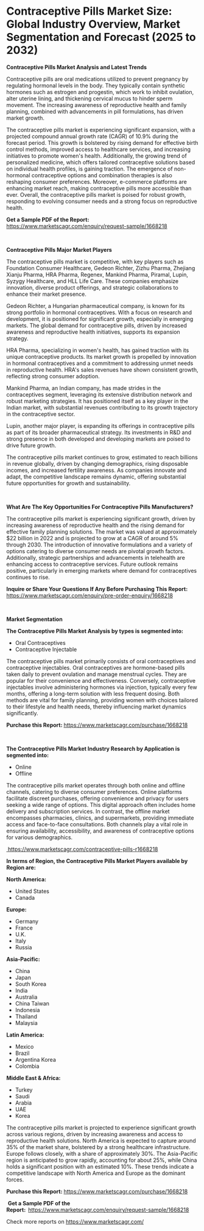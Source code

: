 <p><h1>Contraceptive Pills Market Size: Global Industry Overview, Market Segmentation and Forecast (2025 to 2032)</h1></p><p><strong>Contraceptive Pills Market Analysis and Latest Trends</strong></p>
<p><p>Contraceptive pills are oral medications utilized to prevent pregnancy by regulating hormonal levels in the body. They typically contain synthetic hormones such as estrogen and progestin, which work to inhibit ovulation, alter uterine lining, and thickening cervical mucus to hinder sperm movement. The increasing awareness of reproductive health and family planning, combined with advancements in pill formulations, has driven market growth.</p><p>The contraceptive pills market is experiencing significant expansion, with a projected compound annual growth rate (CAGR) of 10.9% during the forecast period. This growth is bolstered by rising demand for effective birth control methods, improved access to healthcare services, and increasing initiatives to promote women's health. Additionally, the growing trend of personalized medicine, which offers tailored contraceptive solutions based on individual health profiles, is gaining traction. The emergence of non-hormonal contraceptive options and combination therapies is also reshaping consumer preferences. Moreover, e-commerce platforms are enhancing market reach, making contraceptive pills more accessible than ever. Overall, the contraceptive pills market is poised for robust growth, responding to evolving consumer needs and a strong focus on reproductive health.</p></p>
<p><strong>Get a Sample PDF of the Report:&nbsp;</strong> <a href="https://www.marketscagr.com/enquiry/request-sample/1668218?utm_campaign=2650&utm_medium=2&utm_source=Github&utm_content=ia&utm_term=06032025&utm_id=contraceptive-pills">https://www.marketscagr.com/enquiry/request-sample/1668218</a></p>
<p>&nbsp;</p>
<p><strong>Contraceptive Pills Major Market Players</strong></p>
<p><p>The contraceptive pills market is competitive, with key players such as Foundation Consumer Healthcare, Gedeon Richter, Zizhu Pharma, Zhejiang Xianju Pharma, HRA Pharma, Regenex, Mankind Pharma, Piramal, Lupin, Syzygy Healthcare, and HLL Life Care. These companies emphasize innovation, diverse product offerings, and strategic collaborations to enhance their market presence.</p><p>Gedeon Richter, a Hungarian pharmaceutical company, is known for its strong portfolio in hormonal contraceptives. With a focus on research and development, it is positioned for significant growth, especially in emerging markets. The global demand for contraceptive pills, driven by increased awareness and reproductive health initiatives, supports its expansion strategy.</p><p>HRA Pharma, specializing in women's health, has gained traction with its unique contraceptive products. Its market growth is propelled by innovation in hormonal contraceptives and a commitment to addressing unmet needs in reproductive health. HRA's sales revenues have shown consistent growth, reflecting strong consumer adoption.</p><p>Mankind Pharma, an Indian company, has made strides in the contraceptives segment, leveraging its extensive distribution network and robust marketing strategies. It has positioned itself as a key player in the Indian market, with substantial revenues contributing to its growth trajectory in the contraceptive sector.</p><p>Lupin, another major player, is expanding its offerings in contraceptive pills as part of its broader pharmaceutical strategy. Its investments in R&D and strong presence in both developed and developing markets are poised to drive future growth.</p><p>The contraceptive pills market continues to grow, estimated to reach billions in revenue globally, driven by changing demographics, rising disposable incomes, and increased fertility awareness. As companies innovate and adapt, the competitive landscape remains dynamic, offering substantial future opportunities for growth and sustainability.</p></p>
<p>&nbsp;</p>
<p><strong>What Are The Key Opportunities For Contraceptive Pills Manufacturers?</strong></p>
<p><p>The contraceptive pills market is experiencing significant growth, driven by increasing awareness of reproductive health and the rising demand for effective family planning solutions. The market was valued at approximately $22 billion in 2022 and is projected to grow at a CAGR of around 5% through 2030. The introduction of innovative formulations and a variety of options catering to diverse consumer needs are pivotal growth factors. Additionally, strategic partnerships and advancements in telehealth are enhancing access to contraceptive services. Future outlook remains positive, particularly in emerging markets where demand for contraceptives continues to rise.</p></p>
<p><strong>Inquire or Share Your Questions If Any Before Purchasing This Report:</strong> <a href="https://www.marketscagr.com/enquiry/pre-order-enquiry/1668218?utm_campaign=2650&utm_medium=2&utm_source=Github&utm_content=ia&utm_term=06032025&utm_id=contraceptive-pills">https://www.marketscagr.com/enquiry/pre-order-enquiry/1668218</a></p>
<p>&nbsp;</p>
<p><strong>Market Segmentation</strong></p>
<p><strong>The Contraceptive Pills Market Analysis by types is segmented into:</strong></p>
<p><ul><li>Oral Contraceptives</li><li>Contraceptive Injectable</li></ul></p>
<p><p>The contraceptive pills market primarily consists of oral contraceptives and contraceptive injectables. Oral contraceptives are hormone-based pills taken daily to prevent ovulation and manage menstrual cycles. They are popular for their convenience and effectiveness. Conversely, contraceptive injectables involve administering hormones via injection, typically every few months, offering a long-term solution with less frequent dosing. Both methods are vital for family planning, providing women with choices tailored to their lifestyle and health needs, thereby influencing market dynamics significantly.</p></p>
<p><strong>Purchase this Report:&nbsp;</strong><a href="https://www.marketscagr.com/purchase/1668218?utm_campaign=2650&utm_medium=2&utm_source=Github&utm_content=ia&utm_term=06032025&utm_id=contraceptive-pills">https://www.marketscagr.com/purchase/1668218</a></p>
<p>&nbsp;</p>
<p><strong>The Contraceptive Pills Market Industry Research by Application is segmented into:</strong></p>
<p><ul><li>Online</li><li>Offline</li></ul></p>
<p><p>The contraceptive pills market operates through both online and offline channels, catering to diverse consumer preferences. Online platforms facilitate discreet purchases, offering convenience and privacy for users seeking a wide range of options. This digital approach often includes home delivery and subscription services. In contrast, the offline market encompasses pharmacies, clinics, and supermarkets, providing immediate access and face-to-face consultations. Both channels play a vital role in ensuring availability, accessibility, and awareness of contraceptive options for various demographics.</p></p>
<p><a href="https://www.marketscagr.com/contraceptive-pills-r1668218?utm_campaign=2650&utm_medium=2&utm_source=Github&utm_content=ia&utm_term=06032025&utm_id=contraceptive-pills">&nbsp;https://www.marketscagr.com/contraceptive-pills-r1668218</a></p>
<p><strong>In terms of Region, the Contraceptive Pills Market Players available by Region are:</strong></p>
<p>
    <p> <strong> North America: </strong>
        <ul>
            <li>United States</li>
            <li>Canada</li>
        </ul>
        </p> 
    <p> <strong> Europe: </strong>
        <ul>
            <li>Germany</li>
            <li>France</li>
            <li>U.K.</li>
            <li>Italy</li>
            <li>Russia</li>
        </ul>
        </p> 
    <p> <strong> Asia-Pacific: </strong>
        <ul>
            <li>China</li>
            <li>Japan</li>
            <li>South Korea</li>
            <li>India</li>
            <li>Australia</li>
            <li>China Taiwan</li>
            <li>Indonesia</li>
            <li>Thailand</li>
            <li>Malaysia</li>
        </ul>
        </p> 
    <p> <strong> Latin America: </strong>
        <ul>
            <li>Mexico</li>
            <li>Brazil</li>
            <li>Argentina Korea</li>
            <li>Colombia</li>
        </ul>
        </p> 
    <p> <strong> Middle East & Africa: </strong>
        <ul>
            <li>Turkey</li>
            <li>Saudi</li>
            <li>Arabia</li>
            <li>UAE</li>
            <li>Korea</li>
        </ul>
    </p>
    </p>
<p><p>The contraceptive pills market is projected to experience significant growth across various regions, driven by increasing awareness and access to reproductive health solutions. North America is expected to capture around 35% of the market share, bolstered by a strong healthcare infrastructure. Europe follows closely, with a share of approximately 30%. The Asia-Pacific region is anticipated to grow rapidly, accounting for about 25%, while China holds a significant position with an estimated 10%. These trends indicate a competitive landscape with North America and Europe as the dominant forces.</p></p>
<p><strong>Purchase this Report: </strong><a href="https://www.marketscagr.com/purchase/1668218?utm_campaign=2650&utm_medium=2&utm_source=Github&utm_content=ia&utm_term=06032025&utm_id=contraceptive-pills">https://www.marketscagr.com/purchase/1668218</a></p>
<p>&nbsp;<strong>Get a Sample PDF of the Report:&nbsp;&nbsp;</strong><a href="https://www.marketscagr.com/enquiry/request-sample/1668218?utm_campaign=2650&utm_medium=2&utm_source=Github&utm_content=ia&utm_term=06032025&utm_id=contraceptive-pills">https://www.marketscagr.com/enquiry/request-sample/1668218</a></p>
<p><strong></strong></p>
<p>Check more reports on <a href="https://www.marketscagr.com/?utm_campaign=2650&utm_medium=2&utm_source=Github&utm_content=ia&utm_term=06032025&utm_id=contraceptive-pills">https://www.marketscagr.com/</a></p>